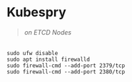 # Kubespry

> ###### on ETCD Nodes

```
sudo ufw disable
sudo apt install firewalld
sudo firewall-cmd --add-port 2379/tcp
sudo firewall-cmd --add-port 2380/tcp
```
